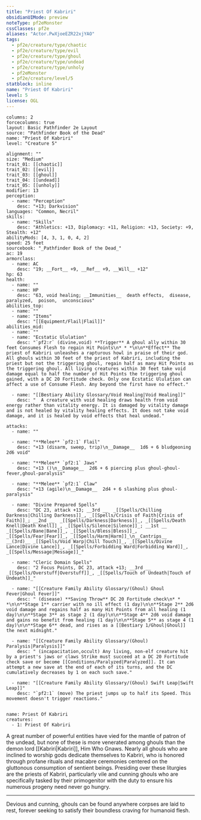 ```yaml
---
title: "Priest Of Kabriri"
obsidianUIMode: preview
noteType: pf2eMonster
cssClasses: pf2e
aliases: "Actor.PwXjoeEZR22xjYAO" 
tags:
  - pf2e/creature/type/chaotic
  - pf2e/creature/type/evil
  - pf2e/creature/type/ghoul
  - pf2e/creature/type/undead
  - pf2e/creature/type/unholy
  - pf2eMonster
  - pf2e/creature/level/5
statblock: inline
name: "Priest Of Kabriri"
level: 5
license: OGL
---
```


```statblock
columns: 2
forcecolumns: true
layout: Basic Pathfinder 2e Layout
source: "Pathfinder Book of the Dead"
name: "Priest Of Kabriri"
level: "Creature 5"

alignment: ""
size: "Medium"
trait_01: [[chaotic]]
trait_02: [[evil]]
trait_03: [[ghoul]]
trait_04: [[undead]]
trait_05: [[unholy]]
modifier: 13
perception:
  - name: "Perception"
    desc: "+13; Darkvision"
languages: "Common, Necril"
skills:
  - name: "Skills"
    desc: "Athletics: +13, Diplomacy: +11, Religion: +13, Society: +9, Stealth: +12"
abilityMods: [4, 3, 1, 0, 4, 2]
speed: 25 feet
sourcebook: "_Pathfinder Book of the Dead_"
ac: 19
armorclass:
  - name: AC
    desc: "19; __Fort__ +9, __Ref__ +9, __Will__ +12"
hp: 63
health:
  - name: ""
  - name: HP
    desc: "63, void healing; __Immunities__  death effects,  disease,  paralyzed,  poison,  unconscious"
abilities_top:
  - name: ""
  - name: "Items"
    desc: "[[Equipment/Flail|Flail]]"
abilities_mid:
  - name: ""
  - name: "Ecstatic Ululation"
    desc: "`pf2:r` (divine,void) **Trigger** A ghoul ally within 30 feet Consumes Flesh to regain Hit Points\n* * *\n\n**Effect** The priest of Kabriri unleashes a rapturous howl in praise of their god. All ghouls within 30 feet of the priest of Kabriri, including the priest but not the triggering ghoul, regain half as many Hit Points as the triggering ghoul. All living creatures within 30 feet take void damage equal to half the number of Hit Points the triggering ghoul gained, with a DC 20 Fortitude check. Only one Ecstatic Ululation can affect a use of Consume Flesh. Any beyond the first have no effect."

  - name: "[[Bestiary Ability Glossary/Void Healing|Void Healing]]"
    desc: "  A creature with void healing draws health from void energy rather than vitality energy. It is damaged by vitality damage and is not healed by vitality healing effects. It does not take void damage, and it is healed by void effects that heal undead."

attacks:
  - name: ""

  - name: "**Melee** `pf2:1` Flail"
    desc: "+13 (disarm, sweep, trip)\n__Damage__  1d6 + 6 bludgeoning 2d6 void"

  - name: "**Melee** `pf2:1` Jaws"
    desc: "+13 ()\n__Damage__  2d6 + 6 piercing plus ghoul-ghoul-fever,ghoul-paralysis"

  - name: "**Melee** `pf2:1` Claw"
    desc: "+13 (agile)\n__Damage__  2d4 + 6 slashing plus ghoul-paralysis"

  - name: "Divine Prepared Spells"
    desc: "DC 23, attack +13; __3rd __  _[[Spells/Chilling Darkness|Chilling Darkness]]_, _[[Spells/Crisis of Faith|Crisis of Faith]]_; __2nd __  _[[Spells/Darkness|Darkness]]_, _[[Spells/Death Knell|Death Knell]]_, _[[Spells/Silence|Silence]]_; __1st __  _[[Spells/Bane|Bane]]_, _[[Spells/Bless|Bless]]_, _[[Spells/Fear|Fear]]_, _[[Spells/Harm|Harm]]_\n__Cantrips__  __(3rd)__ _[[Spells/Void Warp|Chill Touch]]_, _[[Spells/Divine Lance|Divine Lance]]_, _[[Spells/Forbidding Ward|Forbidding Ward]]_, _[[Spells/Message|Message]]_"

  - name: "Cleric Domain Spells"
    desc: "2 Focus Points, DC 23, attack +13; __3rd __  _[[Spells/Overstuff|Overstuff]]_, _[[Spells/Touch of Undeath|Touch of Undeath]]_"

  - name: "[[Creature Family Ability Glossary/(Ghoul) Ghoul Fever|Ghoul Fever]]"
    desc: " (disease) **Saving Throw** DC 20 Fortitude check\n* * *\n\n**Stage 1** carrier with no ill effect (1 day)\n\n**Stage 2** 2d6 void damage and regains half as many Hit Points from all healing (1 day)\n\n**Stage 3** as stage 2 (1 day)\n\n**Stage 4** 2d6 void damage and gains no benefit from healing (1 day)\n\n**Stage 5** as stage 4 (1 day)\n\n**Stage 6** dead, and rises as a [[Bestiary 1/Ghoul|Ghoul]] the next midnight."

  - name: "[[Creature Family Ability Glossary/(Ghoul) Paralysis|Paralysis]]"
    desc: " (incapacitation,occult) Any living, non-elf creature hit by a priest's jaws or claws Strike must succeed at a DC 20 Fortitude check save or become [[Conditions/Paralyzed|Paralyzed]]. It can attempt a new save at the end of each of its turns, and the DC cumulatively decreases by 1 on each such save."

  - name: "[[Creature Family Ability Glossary/(Ghoul) Swift Leap|Swift Leap]]"
    desc: "`pf2:1` (move) The priest jumps up to half its Speed. This movement doesn't trigger reactions."
 
```

```encounter-table
name: Priest Of Kabriri
creatures:
  - 1: Priest Of Kabriri
```



A great number of powerful entities have vied for the mantle of patron of the undead, but none of these is more venerated among ghouls than the demon lord [[Kabriri|Kabriri]], Him Who Gnaws. Nearly all ghouls who are inclined to worship gods dedicate themselves to Kabriri, who is honored through profane rituals and macabre ceremonies centered on the gluttonous consumption of sentient beings. Presiding over these liturgies are the priests of Kabriri, particularly vile and cunning ghouls who are specifically tasked by their primogenitor with the duty to ensure his numerous progeny need never go hungry.

* * *

Devious and cunning, ghouls can be found anywhere corpses are laid to rest, forever seeking to satisfy their boundless craving for humanoid flesh.
